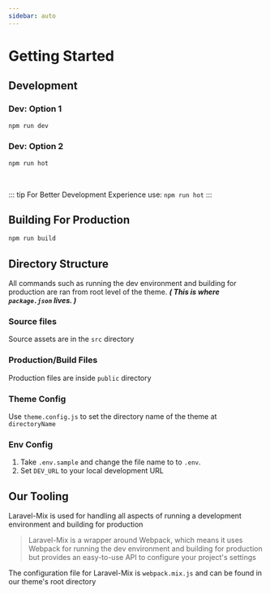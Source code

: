 ```yaml
---
sidebar: auto
---
```


# Getting Started

## Development

### Dev: Option 1
```bash
npm run dev
```

### Dev: Option 2
```bash
npm run hot
```

<br>

::: tip For Better Development Experience use:
`npm run hot`
:::



## Building For Production

```bash
npm run build
```

## Directory Structure

All commands such as running the dev environment and building for production are ran from root level of the theme. **_( This is where `package.json` lives. )_**

### Source files

Source assets are in the `src` directory

### Production/Build Files

Production files are inside `public` directory

### Theme Config

Use `theme.config.js` to set the directory name of the theme at `directoryName`

### Env Config

1. Take `.env.sample` and change the file name to to `.env`.
2. Set `DEV_URL` to your local development URL

## Our Tooling

Laravel-Mix is used for handling all aspects of running a development environment and building for production

> Laravel-Mix is a wrapper around Webpack, which means it uses Webpack for running the dev environment and building for production but provides an easy-to-use API to configure your project's settings

The configuration file for Laravel-Mix is `webpack.mix.js` and can be found in our theme's root directory
